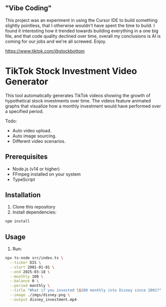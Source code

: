 ## "Vibe Coding"
This project was an experiment in using the Cursor IDE to build something slightly pointless, that I otherwise wouldn't have spent the time to build. I found it interesting how it trended towards building everything in a one big file, and that code quality declined over time, overall my conclusions is AI is coming for our jobs and we're all screwed. Enjoy.

https://www.tiktok.com/@stockbottom

# TikTok Stock Investment Video Generator

This tool automatically generates TikTok videos showing the growth of hypothetical stock investments over time. The videos feature animated graphs that visualize how a monthly investment would have performed over a specified period.

Todo:
- Auto video upload.
- Auto image sourcing.
- Different video scenarios.

## Prerequisites

- Node.js (v14 or higher)
- FFmpeg installed on your system
- TypeScript

## Installation

1. Clone this repository
2. Install dependencies:
```bash
npm install
```

## Usage

1. Run:
```bash
npx ts-node src/index.ts \
  --ticker DIS \
  --start 2001-01-01 \
  --end 2025-03-18 \
  --monthly 100 \
  --balance 0 \
  --period monthly \
  --title "What if you invested \$100 monthly into Disney since 2001?" \
  --image ./imgs/disney.png \
  --output disney_investment.mp4
```
